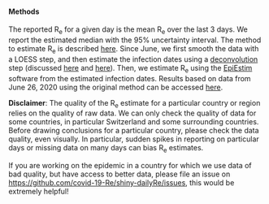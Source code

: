 <h4>Methods</h4>

The reported R<sub>e</sub> for a given day is the mean R<sub>e</sub> over the last 3 days. We report the estimated median with the 95% uncertainty interval. The method to estimate R<sub>e</sub> is described [here](https://www.medrxiv.org/content/10.1101/2020.11.26.20239368v1.article-info). Since June, we first smooth the data with a LOESS step, and then estimate the infection dates using a [deconvolution](https://www.pnas.org/content/106/51/21825) step (discussed [here](https://smw.ch/article/doi/smw.2020.20307) and [here](https://journals.plos.org/ploscompbiol/article/comments?id=10.1371/journal.pcbi.1008409)). Then, we estimate R<sub>e</sub>  using the [EpiEstim](https://cran.r-project.org/web/packages/EpiEstim/index.html) software from the estimated infection dates. Results based on data from June 26, 2020 using the original method can be accessed [here](https://smw.ch/article/doi/smw.2020.20271).

**Disclaimer**: The quality of the R<sub>e</sub> estimate for a particular country or region relies on the quality of raw data. We can only check the quality of data for some countries, in particular Switzerland and some surrounding countries.  Before drawing conclusions for a particular country, please check the data quality, even visually. In particular, sudden spikes in reporting on particular days or missing data on many days can bias R<sub>e</sub> estimates.

If you are working on the epidemic in a country for which we use data of bad quality, but have access to better data, please file an issue on https://github.com/covid-19-Re/shiny-dailyRe/issues, this would be extremely helpful!
